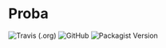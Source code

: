 # Proba
![Travis (.org)](https://img.shields.io/travis/przemek-web/Proba)
![GitHub](https://img.shields.io/github/license/przemek-web/Proba)
![Packagist Version](https://img.shields.io/packagist/v/przemek-web/Proba)
